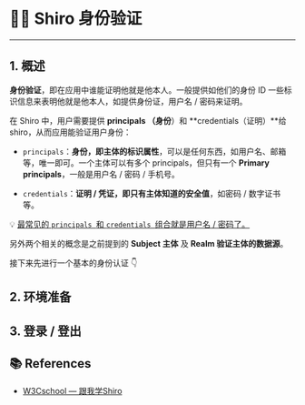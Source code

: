 # 🕵️‍♂️ Shiro 身份验证

---

## 1. 概述

**身份验证**，即在应用中谁能证明他就是他本人。一般提供如他们的身份 ID 一些标识信息来表明他就是他本人，如提供身份证，用户名 / 密码来证明。

在 Shiro 中，用户需要提供 **principals （身份**）和 **credentials（证明）**给 shiro，从而应用能验证用户身份：

- `principals`：**身份，即主体的标识属性**，可以是任何东西，如用户名、邮箱等，唯一即可。一个主体可以有多个 principals，但只有一个 **Primary principals**，一般是用户名 / 密码 / 手机号。

- `credentials`：**证明 / 凭证，即只有主体知道的安全值**，如密码 / 数字证书等。

💡 <u>最常见的 `principals `和 `credentials `组合就是用户名 / 密码了。</u>

另外两个相关的概念是之前提到的 **Subject 主体** 及 **Realm 验证主体的数据源**。

接下来先进行一个基本的身份认证 👇

##  2. 环境准备

## 3. 登录 / 登出



## 📚 References

- [W3Cschool — 跟我学Shiro](https://www.w3cschool.cn/shiro/co4m1if2.html)